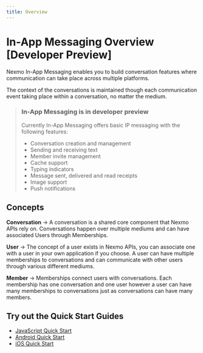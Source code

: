 ```yaml
---
title: Overview
---
```


# In-App Messaging Overview [Developer Preview]

Nexmo In-App Messaging enables you to build conversation features where communication can take place across multiple platforms.

The context of the conversations is maintained though each communication event taking place within a conversation, no matter the medium.

> ### In-App Messaging is in developer preview
>
> Currently In-App Messaging offers basic IP messaging with the following features:
>
> * Conversation creation and management
> * Sending and receiving text
> * Member invite management
> * Cache support
> * Typing indicators
> * Message sent, delivered and read receipts
> * Image support
> * Push notifications

## Concepts

**Conversation**
    -> A conversation is a shared core component that Nexmo APIs rely on. Conversations happen over multiple mediums and can have associated Users through Memberships.

**User**
    -> The concept of a user exists in Nexmo APIs, you can associate one with a user in your own application if you choose. A user can have multiple memberships to conversations and can communicate with other users through various different mediums.

**Member**
    -> Memberships connect users with conversations. Each membership has one conversation and one user however a user can have many memberships to conversations just as conversations can have many members.

## Try out the Quick Start Guides

* [JavaScript Quick Start](/stitch/in-app-messaging/guides/simple-conversation/javascript)
* [Android Quick Start](/stitch/in-app-messaging/guides/simple-conversation/android)
* [iOS Quick Start](/stitch/in-app-messaging/guides/simple-conversation/ios)
